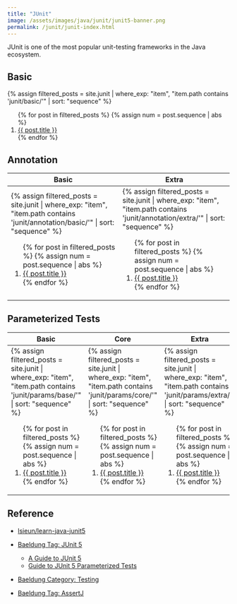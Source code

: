 ```yaml
---
title: "JUnit"
image: /assets/images/java/junit/junit5-banner.png
permalink: /junit/junit-index.html
---
```


JUnit is one of the most popular unit-testing frameworks in the Java ecosystem.

## Basic

{%
assign filtered_posts = site.junit |
where_exp: "item", "item.path contains 'junit/basic/'" |
sort: "sequence"
%}
<ol>
    {% for post in filtered_posts %}
    {% assign num = post.sequence | abs %}
    <li>
        <a href="{{ post.url }}">{{ post.title }}</a>
    </li>
    {% endfor %}
</ol>

## Annotation

<table>
    <thead>
    <tr>
        <th>Basic</th>
        <th>Extra</th>
    </tr>
    </thead>
    <tbody>
    <tr>
        <td>
{%
assign filtered_posts = site.junit |
where_exp: "item", "item.path contains 'junit/annotation/basic/'" |
sort: "sequence"
%}
<ol>
    {% for post in filtered_posts %}
    {% assign num = post.sequence | abs %}
    <li>
        <a href="{{ post.url }}">{{ post.title }}</a>
    </li>
    {% endfor %}
</ol>
        </td>
        <td>
{%
assign filtered_posts = site.junit |
where_exp: "item", "item.path contains 'junit/annotation/extra/'" |
sort: "sequence"
%}
<ol>
    {% for post in filtered_posts %}
    {% assign num = post.sequence | abs %}
    <li>
        <a href="{{ post.url }}">{{ post.title }}</a>
    </li>
    {% endfor %}
</ol>
        </td>
    </tr>
    </tbody>
</table>

## Parameterized Tests

<table>
    <thead>
    <tr>
        <th>Basic</th>
        <th>Core</th>
        <th>Extra</th>
    </tr>
    </thead>
    <tbody>
    <tr>
        <td>
{%
assign filtered_posts = site.junit |
where_exp: "item", "item.path contains 'junit/params/base/'" |
sort: "sequence"
%}
<ol>
    {% for post in filtered_posts %}
    {% assign num = post.sequence | abs %}
    <li>
        <a href="{{ post.url }}">{{ post.title }}</a>
    </li>
    {% endfor %}
</ol>
        </td>
        <td>
{%
assign filtered_posts = site.junit |
where_exp: "item", "item.path contains 'junit/params/core/'" |
sort: "sequence"
%}
<ol>
    {% for post in filtered_posts %}
    {% assign num = post.sequence | abs %}
    <li>
        <a href="{{ post.url }}">{{ post.title }}</a>
    </li>
    {% endfor %}
</ol>
        </td>
        <td>
{%
assign filtered_posts = site.junit |
where_exp: "item", "item.path contains 'junit/params/extra/'" |
sort: "sequence"
%}
<ol>
    {% for post in filtered_posts %}
    {% assign num = post.sequence | abs %}
    <li>
        <a href="{{ post.url }}">{{ post.title }}</a>
    </li>
    {% endfor %}
</ol>
        </td>
    </tr>
    </tbody>
</table>

## Reference

- [lsieun/learn-java-junit5](https://github.com/lsieun/learn-java-junit5)

- [Baeldung Tag: JUnit 5](https://www.baeldung.com/tag/junit-5)
    - [A Guide to JUnit 5](https://www.baeldung.com/junit-5)
    - [Guide to JUnit 5 Parameterized Tests](https://www.baeldung.com/parameterized-tests-junit-5)
- [Baeldung Category: Testing](https://www.baeldung.com/category/testing)
- [Baeldung Tag: AssertJ](https://www.baeldung.com/tag/assertj)
